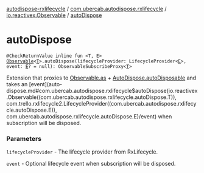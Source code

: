[autodispose-rxlifecycle](../../index.md) / [com.ubercab.autodispose.rxlifecycle](../index.md) / [io.reactivex.Observable](index.md) / [autoDispose](./auto-dispose.md)

# autoDispose

`@CheckReturnValue inline fun <T, E> `[`Observable`](http://reactivex.io/RxJava/2.x/javadoc/io/reactivex/Observable.html)`<`[`T`](auto-dispose.md#T)`>.autoDispose(lifecycleProvider: LifecycleProvider<`[`E`](auto-dispose.md#E)`>, event: `[`E`](auto-dispose.md#E)`? = null): ObservableSubscribeProxy<`[`T`](auto-dispose.md#T)`>`

Extension that proxies to [Observable.as](http://reactivex.io/RxJava/2.x/javadoc/io/reactivex/Observable.html) + [AutoDispose.autoDisposable](#) and takes an [event](auto-dispose.md#com.ubercab.autodispose.rxlifecycle$autoDispose(io.reactivex.Observable((com.ubercab.autodispose.rxlifecycle.autoDispose.T)), com.trello.rxlifecycle2.LifecycleProvider((com.ubercab.autodispose.rxlifecycle.autoDispose.E)), com.ubercab.autodispose.rxlifecycle.autoDispose.E)/event) when
subscription will be disposed.

### Parameters

`lifecycleProvider` - The lifecycle provider from RxLifecycle.

`event` - Optional lifecycle event when subscription will be disposed.